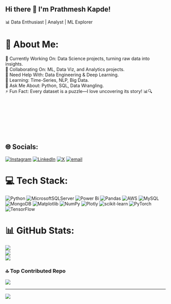 ## Hi there 👋 I'm Prathmesh Kapde!
📊 Data Enthusiast | Analyst | ML Explorer

# 💫 About Me:
🔭 Currently Working On: Data Science projects, turning raw data into insights.<br>👯 Collaborating On: ML, Data Viz, and Analytics projects.<br>🤝 Need Help With: Data Engineering & Deep Learning.<br>🌱 Learning: Time-Series, NLP, Big Data.<br>💬 Ask Me About: Python, SQL, Data Wrangling.<br>⚡ Fun Fact: Every dataset is a puzzle—I love uncovering its story! 📊🔍<br><br><br><br><br><br><br><br>


## 🌐 Socials:
[![Instagram](https://img.shields.io/badge/Instagram-%23E4405F.svg?logo=Instagram&logoColor=white)](https://instagram.com/prathm_kapde) [![LinkedIn](https://img.shields.io/badge/LinkedIn-%230077B5.svg?logo=linkedin&logoColor=white)](https://linkedin.com/in/PrathmeshKapde) [![X](https://img.shields.io/badge/X-black.svg?logo=X&logoColor=white)](https://x.com/PKHub17) [![email](https://img.shields.io/badge/Email-D14836?logo=gmail&logoColor=white)](mailto:prathmkapde17@gmail.com) 

# 💻 Tech Stack:
![Python](https://img.shields.io/badge/python-3670A0?style=for-the-badge&logo=python&logoColor=ffdd54) ![MicrosoftSQLServer](https://img.shields.io/badge/Microsoft%20SQL%20Server-CC2927?style=for-the-badge&logo=microsoft%20sql%20server&logoColor=white) ![Power Bi](https://img.shields.io/badge/power_bi-F2C811?style=for-the-badge&logo=powerbi&logoColor=black) ![Pandas](https://img.shields.io/badge/pandas-%23150458.svg?style=for-the-badge&logo=pandas&logoColor=white) ![AWS](https://img.shields.io/badge/AWS-%23FF9900.svg?style=for-the-badge&logo=amazon-aws&logoColor=white) ![MySQL](https://img.shields.io/badge/mysql-4479A1.svg?style=for-the-badge&logo=mysql&logoColor=white) ![MongoDB](https://img.shields.io/badge/MongoDB-%234ea94b.svg?style=for-the-badge&logo=mongodb&logoColor=white) ![Matplotlib](https://img.shields.io/badge/Matplotlib-%23ffffff.svg?style=for-the-badge&logo=Matplotlib&logoColor=black) ![NumPy](https://img.shields.io/badge/numpy-%23013243.svg?style=for-the-badge&logo=numpy&logoColor=white) ![Plotly](https://img.shields.io/badge/Plotly-%233F4F75.svg?style=for-the-badge&logo=plotly&logoColor=white) ![scikit-learn](https://img.shields.io/badge/scikit--learn-%23F7931E.svg?style=for-the-badge&logo=scikit-learn&logoColor=white) ![PyTorch](https://img.shields.io/badge/PyTorch-%23EE4C2C.svg?style=for-the-badge&logo=PyTorch&logoColor=white) ![TensorFlow](https://img.shields.io/badge/TensorFlow-%23FF6F00.svg?style=for-the-badge&logo=TensorFlow&logoColor=white)
# 📊 GitHub Stats:
![](https://github-readme-stats.vercel.app/api?username=prathmkapde17&theme=dark&hide_border=false&include_all_commits=false&count_private=false)<br/>
![](https://github-readme-streak-stats.herokuapp.com/?user=prathmkapde17&theme=dark&hide_border=false)<br/>
![](https://github-readme-stats.vercel.app/api/top-langs/?username=prathmkapde17&theme=dark&hide_border=false&include_all_commits=false&count_private=false&layout=compact)

### 🔝 Top Contributed Repo
![](https://github-contributor-stats.vercel.app/api?username=prathmkapde17&limit=5&theme=dark&combine_all_yearly_contributions=true)

---
[![](https://visitcount.itsvg.in/api?id=prathmkapde17&icon=0&color=0)](https://visitcount.itsvg.in)

<!-- Proudly created with GPRM ( https://gprm.itsvg.in ) --><!--
**prathmkapde17/prathmkapde17** is a ✨ _special_ ✨ repository because its `README.md` (this file) appears on your GitHub profile.

Here are some ideas to get you started:

- 🔭 I’m currently working on ...
- 🌱 I’m currently learning ...
- 👯 I’m looking to collaborate on ...
- 🤔 I’m looking for help with ...
- 💬 Ask me about ...
- 📫 How to reach me: ...
- 😄 Pronouns: ...
- ⚡ Fun fact: ...
-->
